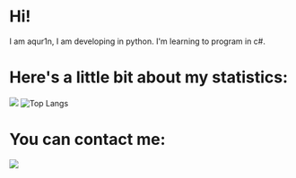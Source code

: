 # Hi!
I am aqur1n, I am developing in python.
I'm learning to program in c#.

# Here's a little bit about my statistics:
![](https://github-readme-stats.vercel.app/api?username=aqur1n&show_icons=true&theme=tokyonight)
![Top Langs](https://github-readme-stats.vercel.app/api/top-langs/?username=aqur1n&layout=compact&theme=tokyonight)

# You can contact me:
[![](https://discord.c99.nl/widget/theme-2/655426922561404958.png)](https://discord.gg/HbtSHsWv4b)

